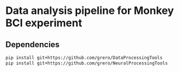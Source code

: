 # Data analysis pipeline for Monkey BCI experiment

## Dependencies

```bash
pip install git+https://github.com/grero/DataProcessingTools
pip install git+https://github.com/grero/NeuralProcessingTools
```

